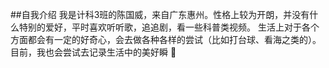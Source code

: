 ##自我介绍
我是计科3班的陈国威，来自广东惠州。性格上较为开朗，并没有什么特别的爱好，平时喜欢听听歌，追追剧，看一些科普类视频。
生活上对于各个方面都会有一定的好奇心，会去做各种各样的尝试（比如打台球、看海之类的）。目前，我也会尝试去记录生活中的美好瞬 👋

<!--
**gomevie/gomevie** is a ✨ _special_ ✨ repository because its `README.md` (this file) appears on your GitHub profile.

Here are some ideas to get you started:

- 🔭 I’m currently working on ...
- 🌱 I’m currently learning ...
- 👯 I’m looking to collaborate on ...
- 🤔 I’m looking for help with ...
- 💬 Ask me about ...
- 📫 How to reach me: ...
- 😄 Pronouns: ...
- ⚡ Fun fact: ...
-->
